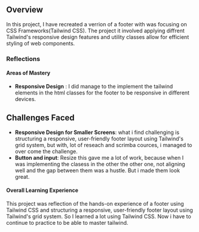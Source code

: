 ## Overview ##

In this project, I have recreated a verrion of a footer with was focusing on CSS Frameworks(Tailwind CSS). The project it involved applying diffrent Tailwind's responsive design features and utility classes allow for efficient styling of web components.

### Reflections

#### Areas of Mastery

- **Responsive Design** : I did manage to the implement the tailwind elements in the html classes for the footer to be responsive in different devices.

## Challenges Faced ## 

- **Responsive Design for Smaller Screens**: what i find challenging is  structuring a responsive, user-friendly footer layout using Tailwind's grid system, but with, lot of reseach and scrimba cources, i managed to over come the challenge.
- **Button and input**: Resize this gave me a lot of work, because when I was implementing the clasess in the other the other one, not aligning well and the gap between them was a hustle. But i made them look great.

#### Overall Learning Experience

This project was reflection of the hands-on experience of a footer using Tailwind CSS and structuring a responsive, user-friendly footer layout using Tailwind's grid system. So I learned a lot using Tailwind CSS. Now i have to continue to practice to be able to master tailwind.